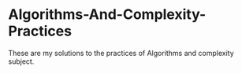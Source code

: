 # Algorithms-And-Complexity-Practices
These are my solutions to the practices of Algorithms and complexity subject.
